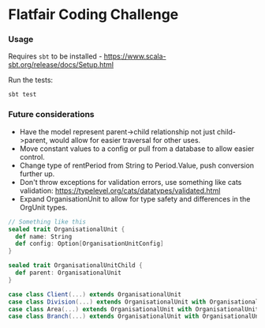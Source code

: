 # Flatfair Coding Challenge

### Usage

Requires `sbt` to be installed  - https://www.scala-sbt.org/release/docs/Setup.html

Run the tests:
```
sbt test
```

### Future considerations

- Have the model represent parent->child relationship not just child->parent, would allow for easier traversal for other uses.
- Move constant values to a config or pull from a database to allow easier control.
- Change type of rentPeriod from String to Period.Value, push conversion further up.
- Don't throw exceptions for validation errors, use something like cats validation: https://typelevel.org/cats/datatypes/validated.html
- Expand OrganisationUnit to allow for type safety and differences in the OrgUnit types.

```scala
// Something like this
sealed trait OrganisationalUnit {
  def name: String
  def config: Option[OrganisationUnitConfig]
}

sealed trait OrganisationalUnitChild {
  def parent: OrganisationalUnit
}

case class Client(...) extends OrganisationalUnit
case class Division(...) extends OrganisationalUnit with OrganisationalUnitChild
case class Area(...) extends OrganisationalUnit with OrganisationalUnitChild
case class Branch(...) extends OrganisationalUnit with OrganisationalUnitChild
```
